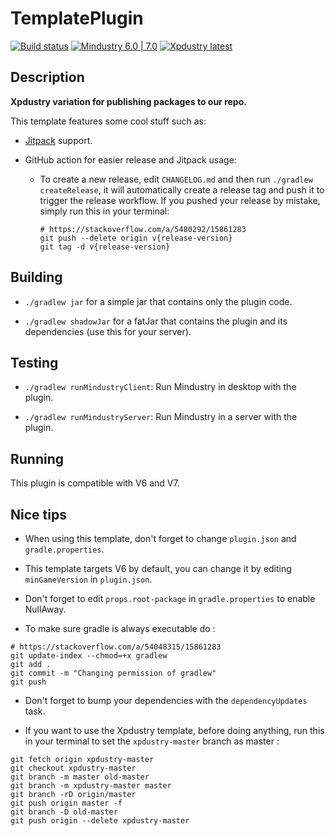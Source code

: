 # TemplatePlugin

[![Build status](https://github.com/Xpdustry/TemplatePlugin/actions/workflows/build.yml/badge.svg?branch=master&event=push)](https://github.com/Xpdustry/TemplatePlugin/actions/workflows/build.yml)
[![Mindustry 6.0 | 7.0 ](https://img.shields.io/badge/Mindustry-6.0%20%7C%207.0-ffd37f)](https://github.com/Anuken/Mindustry/releases)
[![Xpdustry latest](https://repo.xpdustry.fr/api/badge/latest/snapshots/fr/xpdustry/template-plugin?color=00FFFF&name=TemplatePlugin&prefix=v)](https://github.com/Xpdustry/TemplatePlugin/releases)

## Description

**Xpdustry variation for publishing packages to our repo.**

This template features some cool stuff such as:

- [Jitpack](https://jitpack.io/) support.

- GitHub action for easier release and Jitpack usage:

  - To create a new release, edit `CHANGELOG.md` and then run `./gradlew createRelease`, it will automatically create
    a release tag and push it to trigger the release workflow. If you pushed your release by mistake, simply run this
    in your terminal:

    ```batch
    # https://stackoverflow.com/a/5480292/15861283
    git push --delete origin v{release-version}
    git tag -d v{release-version}
    ```

## Building

- `./gradlew jar` for a simple jar that contains only the plugin code.

- `./gradlew shadowJar` for a fatJar that contains the plugin and its dependencies (use this for your server).

## Testing

- `./gradlew runMindustryClient`: Run Mindustry in desktop with the plugin.

- `./gradlew runMindustryServer`: Run Mindustry in a server with the plugin.

## Running

This plugin is compatible with V6 and V7.

## Nice tips

- When using this template, don't forget to change `plugin.json` and `gradle.properties`.

- This template targets V6 by default, you can change it by editing `minGameVersion` in `plugin.json`.

- Don't forget to edit `props.root-package` in `gradle.properties` to enable NullAway.

- To make sure gradle is always executable do :

```batch
# https://stackoverflow.com/a/54048315/15861283
git update-index --chmod=+x gradlew
git add .
git commit -m "Changing permission of gradlew"
git push
```

- Don't forget to bump your dependencies with the `dependencyUpdates` task.

- If you want to use the Xpdustry template, before doing anything, run this in your terminal to set the `xpdustry-master` branch as master :

```batch
git fetch origin xpdustry-master
git checkout xpdustry-master
git branch -m master old-master
git branch -m xpdustry-master master
git branch -rD origin/master
git push origin master -f
git branch -D old-master
git push origin --delete xpdustry-master
```
